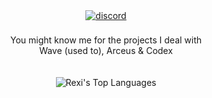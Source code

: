 <div align="center">
<a href="https://discord.gg/getwave" target="_blank">
<img src=https://img.shields.io/badge/discord-%2300acee.svg?color=5964D5&style=for-the-badge&logo=nologoretard&logoColor=white alt=discord style="margin-bottom: 5px;" />
</a>

<br /> 
  
<br />
You might know me for the projects I deal with<br />
Wave (used to), Arceus & Codex<br />
<br />

<br />
<img src="https://github-readme-stats.vercel.app/api/top-langs/?username=rexirexii&layout=compact&theme=dark&bg_color=0A0A0A" alt="Rexi's Top Languages"/>
<br />
</div>
